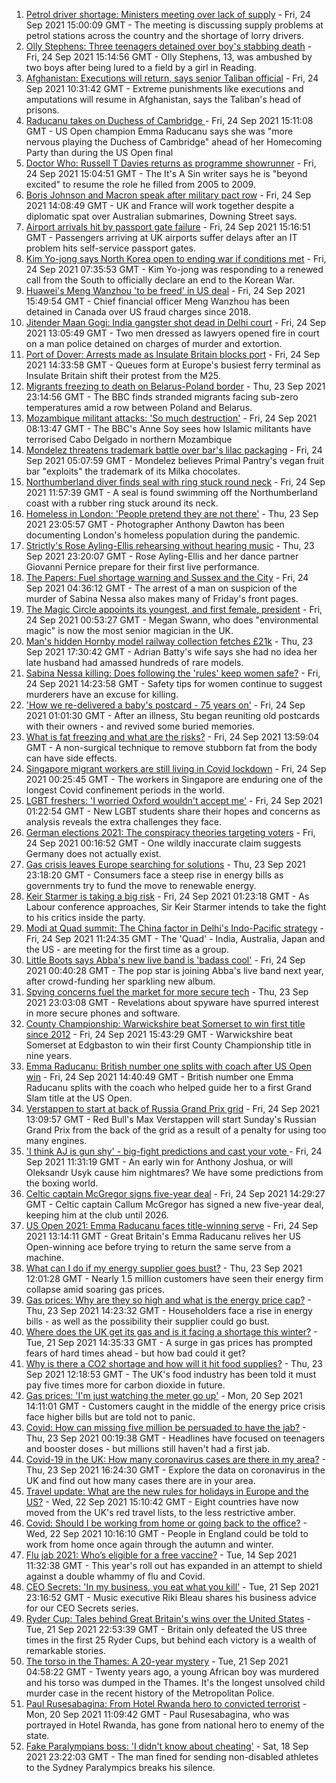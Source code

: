 1. [Petrol driver shortage: Ministers meeting over lack of supply](https://www.bbc.co.uk/news/business-58670792?at_medium=RSS&at_campaign=KARANGA) - Fri, 24 Sep 2021 15:00:09 GMT - The meeting is discussing supply problems at petrol stations across the country and the shortage of lorry drivers.
2. [Olly Stephens: Three teenagers detained over boy's stabbing death](https://www.bbc.co.uk/news/uk-england-berkshire-58666322?at_medium=RSS&at_campaign=KARANGA) - Fri, 24 Sep 2021 15:14:56 GMT - Olly Stephens, 13, was ambushed by two boys after being lured to a field by a girl in Reading.
3. [Afghanistan: Executions will return, says senior Taliban official](https://www.bbc.co.uk/news/world-asia-58675153?at_medium=RSS&at_campaign=KARANGA) - Fri, 24 Sep 2021 10:31:42 GMT - Extreme punishments like executions and amputations will resume in Afghanistan, says the Taliban's head of prisons.
4. [Raducanu takes on Duchess of Cambridge ](https://www.bbc.co.uk/sport/av/tennis/58683532?at_medium=RSS&at_campaign=KARANGA) - Fri, 24 Sep 2021 15:11:08 GMT - US Open champion Emma Raducanu says she was "more nervous playing the Duchess of Cambridge" ahead of her Homecoming Party than during the US Open final
5. [Doctor Who: Russell T Davies returns as programme showrunner](https://www.bbc.co.uk/news/entertainment-arts-58682472?at_medium=RSS&at_campaign=KARANGA) - Fri, 24 Sep 2021 15:04:51 GMT - The It's A Sin writer says he is "beyond excited" to resume the role he filled from 2005 to 2009.
6. [Boris Johnson and Macron speak after military pact row](https://www.bbc.co.uk/news/uk-politics-58677189?at_medium=RSS&at_campaign=KARANGA) - Fri, 24 Sep 2021 14:08:49 GMT - UK and France will work together despite a diplomatic spat over Australian submarines, Downing Street says.
7. [Airport arrivals hit by passport gate failure](https://www.bbc.co.uk/news/business-58679960?at_medium=RSS&at_campaign=KARANGA) - Fri, 24 Sep 2021 15:16:51 GMT - Passengers arriving at UK airports suffer delays after an IT problem hits self-service passport gates.
8. [Kim Yo-jong says North Korea open to ending war if conditions met](https://www.bbc.co.uk/news/world-asia-58675703?at_medium=RSS&at_campaign=KARANGA) - Fri, 24 Sep 2021 07:35:53 GMT - Kim Yo-jong was responding to a renewed call from the South to officially declare an end to the Korean War.
9. [Huawei's Meng Wanzhou 'to be freed' in US deal](https://www.bbc.co.uk/news/world-us-canada-58682998?at_medium=RSS&at_campaign=KARANGA) - Fri, 24 Sep 2021 15:49:54 GMT - Chief financial officer Meng Wanzhou has been detained in Canada over US fraud charges since 2018.
10. [Jitender Maan Gogi: India gangster shot dead in Delhi court](https://www.bbc.co.uk/news/world-asia-india-58674452?at_medium=RSS&at_campaign=KARANGA) - Fri, 24 Sep 2021 13:05:49 GMT - Two men dressed as lawyers opened fire in court on a man police detained on charges of murder and extortion.
11. [Port of Dover: Arrests made as Insulate Britain blocks port](https://www.bbc.co.uk/news/uk-england-kent-58676610?at_medium=RSS&at_campaign=KARANGA) - Fri, 24 Sep 2021 14:33:58 GMT - Queues form at Europe's busiest ferry terminal as Insulate Britain shift their protest from the M25.
12. [Migrants freezing to death on Belarus-Poland border](https://www.bbc.co.uk/news/world-europe-58671941?at_medium=RSS&at_campaign=KARANGA) - Thu, 23 Sep 2021 23:14:56 GMT - The BBC finds stranded migrants facing sub-zero temperatures amid a row between Poland and Belarus.
13. [Mozambique militant attacks: 'So much destruction'](https://www.bbc.co.uk/news/world-africa-58671942?at_medium=RSS&at_campaign=KARANGA) - Fri, 24 Sep 2021 08:13:47 GMT - The BBC's Anne Soy sees how Islamic militants have terrorised Cabo Delgado in northern Mozambique
14. [Mondelez threatens trademark battle over bar's lilac packaging](https://www.bbc.co.uk/news/uk-england-london-58642113?at_medium=RSS&at_campaign=KARANGA) - Fri, 24 Sep 2021 05:07:59 GMT - Mondelez believes Primal Pantry's vegan fruit bar "exploits" the trademark of its Milka chocolates.
15. [Northumberland diver finds seal with ring stuck round neck](https://www.bbc.co.uk/news/uk-england-tyne-58678765?at_medium=RSS&at_campaign=KARANGA) - Fri, 24 Sep 2021 11:57:39 GMT - A seal is found swimming off the Northumberland coast with a rubber ring stuck around its neck.
16. [Homeless in London: 'People pretend they are not there'](https://www.bbc.co.uk/news/uk-england-london-58639151?at_medium=RSS&at_campaign=KARANGA) - Thu, 23 Sep 2021 23:05:57 GMT - Photographer Anthony Dawton has been documenting London's homeless population during the pandemic.
17. [Strictly's Rose Ayling-Ellis rehearsing without hearing music](https://www.bbc.co.uk/news/entertainment-arts-58658886?at_medium=RSS&at_campaign=KARANGA) - Thu, 23 Sep 2021 23:20:07 GMT - Rose Ayling-Ellis and her dance partner Giovanni Pernice prepare for their first live performance.
18. [The Papers: Fuel shortage warning and Sussex and the City](https://www.bbc.co.uk/news/blogs-the-papers-58673167?at_medium=RSS&at_campaign=KARANGA) - Fri, 24 Sep 2021 04:36:12 GMT - The arrest of a man on suspicion of the murder of Sabina Nessa also makes many of Friday's front pages.
19. [The Magic Circle appoints its youngest, and first female, president](https://www.bbc.co.uk/news/newsbeat-58666725?at_medium=RSS&at_campaign=KARANGA) - Fri, 24 Sep 2021 00:53:27 GMT - Megan Swann, who does "environmental magic" is now the most senior magician in the UK.
20. [Man's hidden Hornby model railway collection fetches £21k](https://www.bbc.co.uk/news/uk-england-humber-58668109?at_medium=RSS&at_campaign=KARANGA) - Thu, 23 Sep 2021 17:30:42 GMT - Adrian Batty's wife says she had no idea her late husband had amassed hundreds of rare models.
21. [Sabina Nessa killing: Does following the 'rules' keep women safe?](https://www.bbc.co.uk/news/uk-england-london-58665603?at_medium=RSS&at_campaign=KARANGA) - Fri, 24 Sep 2021 14:23:58 GMT - Safety tips for women continue to suggest murderers have an excuse for killing.
22. ['How we re-delivered a baby's postcard - 75 years on'](https://www.bbc.co.uk/news/stories-58585540?at_medium=RSS&at_campaign=KARANGA) - Fri, 24 Sep 2021 01:01:30 GMT - After an illness, Stu began reuniting old postcards with their owners - and revived some buried memories.
23. [What is fat freezing and what are the risks?](https://www.bbc.co.uk/news/health-58678827?at_medium=RSS&at_campaign=KARANGA) - Fri, 24 Sep 2021 13:59:04 GMT - A non-surgical technique to remove stubborn fat from the body can have side effects.
24. [Singapore migrant workers are still living in Covid lockdown](https://www.bbc.co.uk/news/world-asia-58580337?at_medium=RSS&at_campaign=KARANGA) - Fri, 24 Sep 2021 00:25:45 GMT - The workers in Singapore are enduring one of the longest Covid confinement periods in the world.
25. [LGBT freshers: 'I worried Oxford wouldn't accept me'](https://www.bbc.co.uk/news/education-58652371?at_medium=RSS&at_campaign=KARANGA) - Fri, 24 Sep 2021 01:22:54 GMT - New LGBT students share their hopes and concerns as analysis reveals the extra challenges they face.
26. [German elections 2021: The conspiracy theories targeting voters](https://www.bbc.co.uk/news/world-europe-58655702?at_medium=RSS&at_campaign=KARANGA) - Fri, 24 Sep 2021 00:16:52 GMT - One wildly inaccurate claim suggests Germany does not actually exist.
27. [Gas crisis leaves Europe searching for solutions](https://www.bbc.co.uk/news/world-europe-58650634?at_medium=RSS&at_campaign=KARANGA) - Thu, 23 Sep 2021 23:18:20 GMT - Consumers face a steep rise in energy bills as governments try to fund the move to renewable energy.
28. [Keir Starmer is taking a big risk](https://www.bbc.co.uk/news/uk-politics-58666569?at_medium=RSS&at_campaign=KARANGA) - Fri, 24 Sep 2021 01:23:18 GMT - As Labour conference approaches, Sir Keir Starmer intends to take the fight to his critics inside the party.
29. [Modi at Quad summit: The China factor in Delhi's Indo-Pacific strategy](https://www.bbc.co.uk/news/world-asia-india-58662655?at_medium=RSS&at_campaign=KARANGA) - Fri, 24 Sep 2021 11:24:35 GMT - The 'Quad' - India, Australia, Japan and the US - are meeting for the first time as a group.
30. [Little Boots says Abba's new live band is 'badass cool'](https://www.bbc.co.uk/news/entertainment-arts-58649415?at_medium=RSS&at_campaign=KARANGA) - Fri, 24 Sep 2021 00:40:28 GMT - The pop star is joining Abba's live band next year, after crowd-funding her sparkling new album.
31. [Spying concerns fuel the market for more secure tech](https://www.bbc.co.uk/news/business-58543977?at_medium=RSS&at_campaign=KARANGA) - Thu, 23 Sep 2021 23:03:08 GMT - Revelations about spyware have spurred interest in more secure phones and software.
32. [County Championship: Warwickshire beat Somerset to win first title since 2012](https://www.bbc.co.uk/sport/cricket/58678705?at_medium=RSS&at_campaign=KARANGA) - Fri, 24 Sep 2021 15:43:29 GMT - Warwickshire beat Somerset at Edgbaston to win their first County Championship title in nine years.
33. [Emma Raducanu: British number one splits with coach after US Open win](https://www.bbc.co.uk/sport/tennis/58682151?at_medium=RSS&at_campaign=KARANGA) - Fri, 24 Sep 2021 14:40:49 GMT - British number one Emma Raducanu splits with the coach who helped guide her to a first Grand Slam title at the US Open.
34. [Verstappen to start at back of Russia Grand Prix grid](https://www.bbc.co.uk/sport/formula1/58681406?at_medium=RSS&at_campaign=KARANGA) - Fri, 24 Sep 2021 13:09:57 GMT - Red Bull's Max Verstappen will start Sunday's Russian Grand Prix from the back of the grid as a result of a penalty for using too many engines.
35. ['I think AJ is gun shy' - big-fight predictions and cast your vote ](https://www.bbc.co.uk/sport/boxing/58678565?at_medium=RSS&at_campaign=KARANGA) - Fri, 24 Sep 2021 11:31:19 GMT - An early win for Anthony Joshua, or will Oleksandr Usyk cause him nightmares? We have some predictions from the boxing world.
36. [Celtic captain McGregor signs five-year deal](https://www.bbc.co.uk/sport/football/58683088?at_medium=RSS&at_campaign=KARANGA) - Fri, 24 Sep 2021 14:29:27 GMT - Celtic captain Callum McGregor has signed a new five-year deal, keeping him at the club until 2026.
37. [US Open 2021: Emma Raducanu faces title-winning serve](https://www.bbc.co.uk/sport/av/tennis/58681849?at_medium=RSS&at_campaign=KARANGA) - Fri, 24 Sep 2021 13:14:11 GMT - Great Britain's Emma Raducanu relives her US Open-winning ace before trying to return the same serve from a machine.
38. [What can I do if my energy supplier goes bust?](https://www.bbc.co.uk/news/business-58662667?at_medium=RSS&at_campaign=KARANGA) - Thu, 23 Sep 2021 12:01:28 GMT - Nearly 1.5 million customers have seen their energy firm collapse amid soaring gas prices.
39. [Gas prices: Why are they so high and what is the energy price cap?](https://www.bbc.co.uk/news/business-58090533?at_medium=RSS&at_campaign=KARANGA) - Thu, 23 Sep 2021 14:23:32 GMT - Householders face a rise in energy bills - as well as the possibility their supplier could go bust.
40. [Where does the UK get its gas and is it facing a shortage this winter?](https://www.bbc.co.uk/news/business-58637094?at_medium=RSS&at_campaign=KARANGA) - Tue, 21 Sep 2021 14:35:33 GMT - A surge in gas prices has prompted fears of hard times ahead - but how bad could it get?
41. [Why is there a CO2 shortage and how will it hit food supplies?](https://www.bbc.co.uk/news/explainers-58626935?at_medium=RSS&at_campaign=KARANGA) - Thu, 23 Sep 2021 12:18:53 GMT - The UK's food industry has been told it must pay five times more for carbon dioxide in future.
42. [Gas prices: 'I'm just watching the meter go up'](https://www.bbc.co.uk/news/business-58626018?at_medium=RSS&at_campaign=KARANGA) - Mon, 20 Sep 2021 14:11:01 GMT - Customers caught in the middle of the energy price crisis face higher bills but are told not to panic.
43. [Covid: How can missing five million be persuaded to have the jab?](https://www.bbc.co.uk/news/health-58594542?at_medium=RSS&at_campaign=KARANGA) - Thu, 23 Sep 2021 00:19:38 GMT - Headlines have focused on teenagers and booster doses - but millions still haven't had a first jab.
44. [Covid-19 in the UK: How many coronavirus cases are there in my area?](https://www.bbc.co.uk/news/uk-51768274?at_medium=RSS&at_campaign=KARANGA) - Thu, 23 Sep 2021 16:24:30 GMT - Explore the data on coronavirus in the UK and find out how many cases there are in your area.
45. [Travel update: What are the new rules for holidays in Europe and the US?](https://www.bbc.co.uk/news/explainers-52544307?at_medium=RSS&at_campaign=KARANGA) - Wed, 22 Sep 2021 15:10:42 GMT - Eight countries have now moved from the UK's red travel lists, to the less restrictive amber.
46. [Covid: Should I be working from home or going back to the office?](https://www.bbc.co.uk/news/business-52567567?at_medium=RSS&at_campaign=KARANGA) - Wed, 22 Sep 2021 10:16:10 GMT - People in England could be told to work from home once again through the autumn and winter.
47. [Flu jab 2021: Who’s eligible for a free vaccine?](https://www.bbc.co.uk/news/health-53847025?at_medium=RSS&at_campaign=KARANGA) - Tue, 14 Sep 2021 11:32:38 GMT - This year's roll out has expanded in an attempt to shield against a double whammy of flu and Covid.
48. [CEO Secrets: 'In my business, you eat what you kill'](https://www.bbc.co.uk/news/business-58598136?at_medium=RSS&at_campaign=KARANGA) - Tue, 21 Sep 2021 23:16:52 GMT - Music executive Riki Bleau shares his business advice for our CEO Secrets series.
49. [Ryder Cup: Tales behind Great Britain's wins over the United States](https://www.bbc.co.uk/sport/golf/54241465?at_medium=RSS&at_campaign=KARANGA) - Tue, 21 Sep 2021 22:53:39 GMT - Britain only defeated the US three times in the first 25 Ryder Cups, but behind each victory is a wealth of remarkable stories.
50. [The torso in the Thames: A 20-year mystery](https://www.bbc.co.uk/news/uk-58415046?at_medium=RSS&at_campaign=KARANGA) - Tue, 21 Sep 2021 04:58:22 GMT - Twenty years ago, a young African boy was murdered and his torso was dumped in the Thames. It's the longest unsolved child murder case in the recent history of the Metropolitan Police.
51. [Paul Rusesabagina: From Hotel Rwanda hero to convicted terrorist](https://www.bbc.co.uk/news/world-africa-58604468?at_medium=RSS&at_campaign=KARANGA) - Mon, 20 Sep 2021 11:09:42 GMT - Paul Rusesabagina, who was portrayed in Hotel Rwanda, has gone from national hero to enemy of the state.
52. [Fake Paralympians boss: 'I didn't know about cheating'](https://www.bbc.co.uk/news/stories-58598677?at_medium=RSS&at_campaign=KARANGA) - Sat, 18 Sep 2021 23:22:03 GMT - The man fined for sending non-disabled athletes to the Sydney Paralympics breaks his silence.
